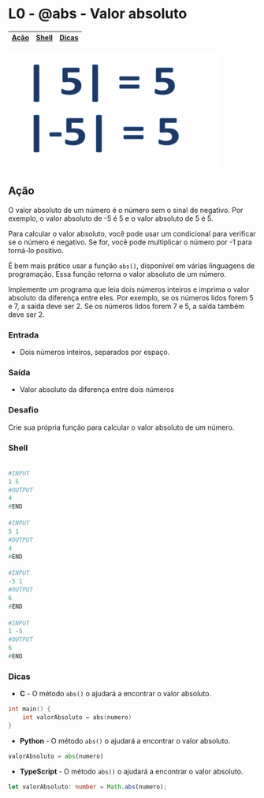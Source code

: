 # L0 - @abs - Valor absoluto

[Ação](#ação) | [Shell](#shell) | [Dicas](#dicas)
-- | -- | --

![abs](cover.jpg)

## Ação

O valor absoluto de um número é o número sem o sinal de negativo. Por exemplo, o valor absoluto de -5 é 5 e o valor absoluto de 5 é 5.

Para calcular o valor absoluto, você pode usar um condicional para verificar se o número é negativo. Se for, você pode multiplicar o número por -1 para torná-lo positivo.

É bem mais prático usar a função `abs()`, disponível em várias linguagens de programação. Essa função retorna o valor absoluto de um número.

Implemente um programa que leia dois números inteiros e imprima o valor absoluto da diferença entre eles. Por exemplo, se os números lidos forem 5 e 7, a saída deve ser 2. Se os números lidos forem 7 e 5, a saída também deve ser 2.

### Entrada

- Dois números inteiros, separados por espaço.

### Saída

- Valor absoluto da diferença entre dois números

### Desafio

Crie sua própria função para calcular o valor absoluto de um número.

### Shell

```python

#INPUT
1 5
#OUTPUT
4
#END

#INPUT
5 1
#OUTPUT
4
#END

#INPUT
-5 1
#OUTPUT
6
#END

#INPUT
1 -5
#OUTPUT
6
#END

```

### Dicas

- **C** - O método `abs()` o ajudará a encontrar o valor absoluto.
``` c
int main() {
    int valorAbsoluto = abs(numero)
}
```

- **Python** - O método `abs()` o ajudará a encontrar o valor absoluto.
``` python
valorAbsoluto = abs(numero)
```

- **TypeScript** -  O método `abs()` o ajudará a encontrar o valor absoluto.
``` ts
let valorAbsoluto: number = Math.abs(numero);
```